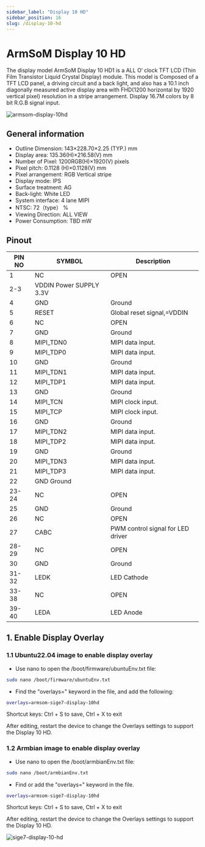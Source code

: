 ```yaml
---
sidebar_label: "Display 10 HD"
sidebar_position: 16
slug: /display-10-hd
---
```

# ArmSoM Display 10 HD


The display model  ArmSoM Display 10 HD1 is a ALL O‘ clock TFT LCD (Thin Film Transistor Liquid Crystal Display) module. This model is Composed of a TFT LCD panel, a driving circuit and a back light, and also has a 10.1 inch diagonally measured active display area with FHD(1200 horizontal by 1920 vertical pixel) resolution in a stripe arrangement. Display 16.7M colors by 8 bit R.G.B signal input.

![armsom-display-10hd](/img/accessories/armsom-display-10hd.png)

## General information 
- Outline Dimension:  143×228.70×2.25 (TYP.) mm 
- Display area:  135.36(H)×216.58(V) mm 
- Number of Pixel:  1200RGB(H)×1920(V) pixels 
- Pixel pitch:  0.1128 (H)×0.1128(V) mm 
- Pixel arrangement:  RGB Vertical stripe 
- Display mode:  IPS 
- Surface treatment:  AG 
- Back-light:  White LED 
- System interface:  4 lane MIPI 
- NTSC:  72（type） % 
- Viewing Direction:  ALL VIEW 
- Power Consumption:  TBD mW


## Pinout
|PIN NO| SYMBOL| Description |
| -------- | ----------- | ----------- |
|1| NC| OPEN 
|2-3| VDDIN Power SUPPLY 3.3V 
|4| GND| Ground 
|5| RESET| Global reset signal,=VDDIN 
|6| NC| OPEN 
|7| GND |Ground 
|8| MIPI_TDN0| MIPI data input. 
|9| MIPI_TDP0| MIPI data input. 
|10| GND| Ground 
|11| MIPI_TDN1| MIPI data input. 
|12| MIPI_TDP1 |MIPI data input. 
|13| GND| Ground 
|14| MIPI_TCN |MIPI clock input. 
|15| MIPI_TCP| MIPI clock input. 
|16| GND| Ground 
|17| MIPI_TDN2| MIPI data input. 
|18| MIPI_TDP2 |MIPI data input. 
|19| GND| Ground 
|20| MIPI_TDN3 |MIPI data input. 
|21| MIPI_TDP3| MIPI data input. 
|22| GND Ground 
|23-24| NC| OPEN 
|25| GND| Ground 
|26| NC| OPEN 
|27| CABC |PWM control signal for LED driver 
|28-29| NC |OPEN 
|30| GND| Ground 
|31-32| LEDK |LED Cathode 
|33-38| NC |OPEN 
|39-40| LEDA |LED Anode

## 1. Enable Display Overlay

### 1.1 Ubuntu22.04 image to enable display overlay

- Use nano to open the /boot/firmware/ubuntuEnv.txt file:

```bash  
sudo nano /boot/firmware/ubuntuEnv.txt
```

- Find the "overlays=" keyword in the file, and add the following:

```bash
overlays=armsom-sige7-display-10hd
```

Shortcut keys: Ctrl + S to save, Ctrl + X to exit  

After editing, restart the device to change the Overlays settings to support the Display 10 HD.

### 1.2 Armbian image to enable display overlay

- Use nano to open the /boot/armbianEnv.txt file:

```bash
sudo nano /boot/armbianEnv.txt
```

- Find or add the "overlays=" keyword in the file.


```bash 
overlays=armsom-sige7-display-10hd
```

Shortcut keys: Ctrl + S to save, Ctrl + X to exit  

After editing, restart the device to change the Overlays settings to support the Display 10 HD. 

![sige7-display-10-hd](/img/general-tutorial/display-10-hd.jpg)